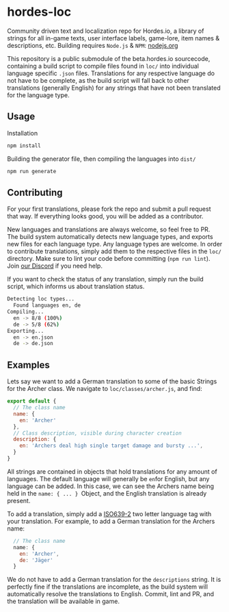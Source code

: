 # hordes-loc

Community driven text and localization repo for Hordes.io, a library of strings for all in-game texts, user interface labels, game-lore, item names & descriptions, etc.
Building requires `Node.js` & `NPM`: [nodejs.org](https://nodejs.org/)

This repository is a public submodule of the beta.hordes.io sourcecode, containing a build script to compile files found in `loc/` into individual language specific `.json` files. Translations for any respective language do not have to be complete, as the build script will fall  back to other translations (generally English) for any strings that have not been translated for the language type.

## Usage
Installation
```bash
npm install
```
Building the generator file, then compiling the languages into `dist/`
```bash
npm run generate
```

## Contributing

For your first translations, please fork the repo and submit a pull request that way. If everything looks good, you will be added as a contributor.

New languages and translations are always welcome, so feel free to PR. The build system automatically detects new language types, and exports new files for each language type. Any language types are welcome.
In order to contribute translations, simply add them to the respective files in the `loc/` directory.
Make sure to lint your code before committing (`npm run lint`). Join [our Discord](https://discord.gg/E45UzeY) if you need help.

If you want to check the status of any translation, simply run the build script, which informs us about translation status.
```bash
Detecting loc types...
  Found languages en, de
Compiling...
  en -> 8/8 (100%)
  de -> 5/8 (62%)
Exporting...
  en -> en.json
  de -> de.json
```

## Examples
Lets say we want to add a German translation to some of the basic Strings for the Archer class. We navigate to `loc/classes/archer.js`, and find:

```js
export default {
  // The class name
  name: {
    en: 'Archer'
  },
  // Class description, visible during character creation
  description: {
    en: 'Archers deal high single target damage and bursty ...',
  }
}
```
All strings are contained in objects that hold translations for any amount of languages. The default language will generally be `en`for English, but any language can be added. In this case, we can see the Archers name being held in the `name: { ... } `Object, and the English translation is already present.

To add a translation, simply add a [ISO639-2](http://www.loc.gov/standards/iso639-2/php/code_list.php) two letter language tag with your translation. For example, to add a German translation for the Archers name:
```js
  // The class name
  name: {
    en: 'Archer',
    de: 'Jäger'
  }
  ```
We do not have to add a German translation for the `descriptions` string. It is perfectly fine if the translations are incomplete, as the build system will automatically resolve the translations to English.
Commit, lint and PR, and the translation will be available in game. 
